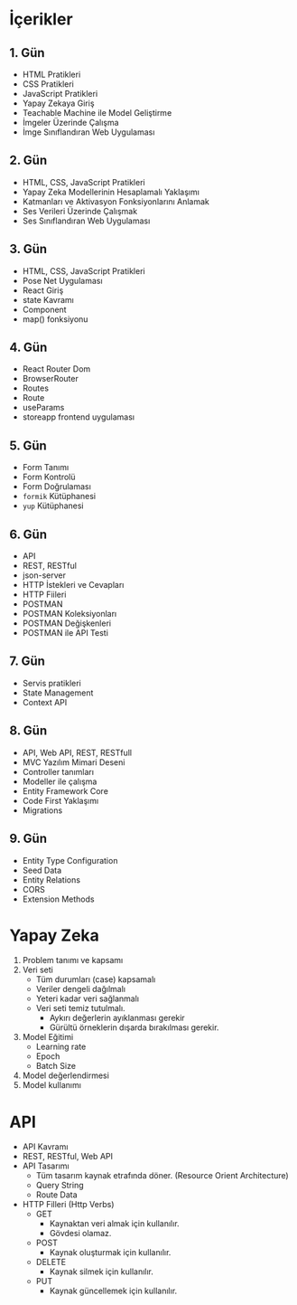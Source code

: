 # İçerikler
## 1. Gün
* HTML Pratikleri
* CSS Pratikleri
* JavaScript Pratikleri
* Yapay Zekaya Giriş
* Teachable Machine ile Model Geliştirme
* İmgeler Üzerinde Çalışma
* İmge Sınıflandıran Web Uygulaması

## 2. Gün
* HTML, CSS, JavaScript Pratikleri
* Yapay Zeka Modellerinin Hesaplamalı Yaklaşımı
* Katmanları ve Aktivasyon Fonksiyonlarını Anlamak
* Ses Verileri Üzerinde Çalışmak
* Ses Sınıflandıran Web Uygulaması


## 3. Gün
* HTML, CSS, JavaScript Pratikleri
* Pose Net Uygulaması
* React Giriş
* state Kavramı
* Component 
* map() fonksiyonu

## 4. Gün
* React Router Dom
* BrowserRouter
* Routes
* Route
* useParams
* storeapp frontend uygulaması

## 5. Gün
* Form Tanımı
* Form Kontrolü
* Form Doğrulaması
* ``formik`` Kütüphanesi
* ``yup`` Kütüphanesi

## 6. Gün
* API
* REST, RESTful
* json-server
* HTTP İstekleri ve Cevapları
* HTTP Fiileri 
* POSTMAN
* POSTMAN Koleksiyonları
* POSTMAN Değişkenleri
* POSTMAN ile API Testi

## 7. Gün
* Servis pratikleri
* State Management
* Context API

## 8. Gün
* API, Web API, REST, RESTfull
* MVC Yazılım Mimari Deseni
* Controller tanımları
* Modeller ile çalışma
* Entity Framework Core
* Code First Yaklaşımı
* Migrations

## 9. Gün
* Entity Type Configuration
* Seed Data
* Entity Relations
* CORS
* Extension Methods


# Yapay Zeka 
1. Problem tanımı ve kapsamı
2. Veri seti 
    * Tüm durumları (case) kapsamalı
    * Veriler dengeli dağılmalı
    * Yeteri kadar veri sağlanmalı
    * Veri seti temiz tutulmalı. 
        - Aykırı değerlerin ayıklanması gerekir
        - Gürültü örneklerin dışarda bırakılması gerekir.
3. Model Eğitimi
    * Learning rate
    * Epoch
    * Batch Size 
4. Model değerlendirmesi 
5. Model kullanımı

# API 
* API Kavramı
* REST, RESTful, Web API 
* API Tasarımı
    * Tüm tasarım kaynak etrafında döner. (Resource Orient Architecture)
    * Query String
    * Route Data
* HTTP Filleri (Http Verbs)
    * GET  
        - Kaynaktan veri almak için kullanılır. 
        - Gövdesi olamaz.
    * POST  
        - Kaynak oluşturmak için kullanılır.
    * DELETE 
        - Kaynak silmek için kullanılır.
    * PUT  
        - Kaynak güncellemek için kullanılır.

